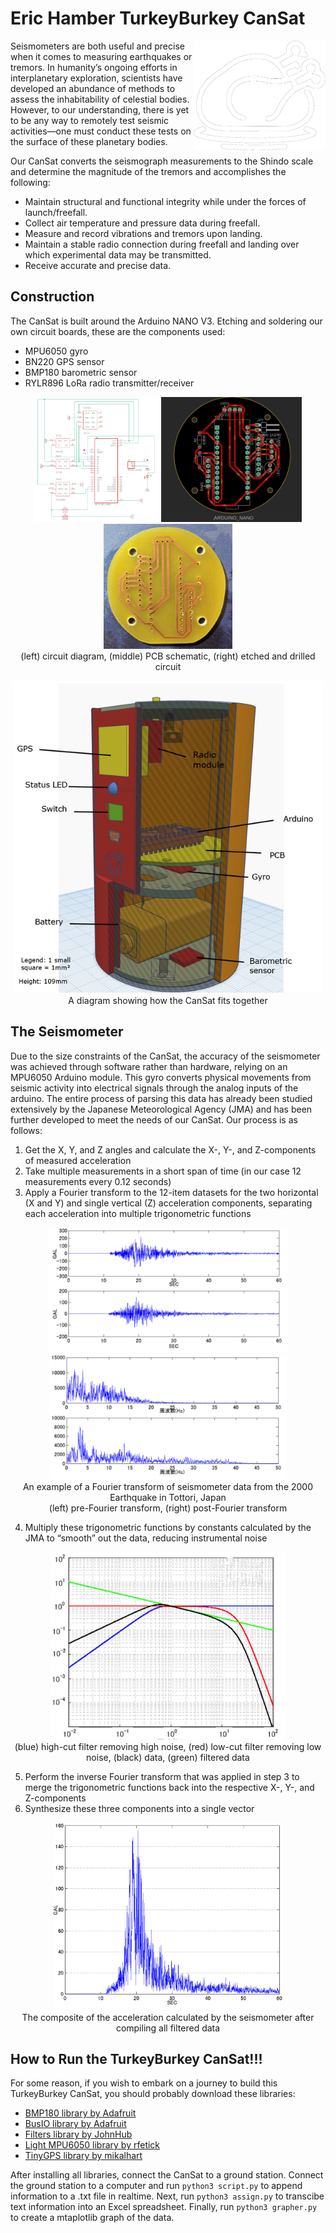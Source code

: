 # Eric Hamber TurkeyBurkey CanSat

<img src="/images/turk.png" align="right" 
  alt="TurkeyBurkey Logo" height="175">
  
Seismometers are both useful and precise when it comes to measuring earthquakes or tremors. In humanity’s ongoing efforts in interplanetary exploration, scientists have developed an abundance of methods to assess the inhabitability of celestial bodies. However, to our understanding, there is yet to be any way to remotely test seismic activities—one must conduct these tests on the surface of these planetary bodies.

Our CanSat converts the seismograph measurements to the Shindo scale and determine the magnitude of the tremors and accomplishes the following:

* Maintain structural and functional integrity while under the forces of launch/freefall.
* Collect air temperature and pressure data during freefall.
* Measure and record vibrations and tremors upon landing.
* Maintain a stable radio connection during freefall and landing over which experimental data may be transmitted.
* Receive accurate and precise data.

## Construction
The CanSat is built around the Arduino NANO V3. Etching and soldering our own circuit boards, these are the components used:
* MPU6050 gyro
* BN220 GPS sensor
* BMP180 barometric sensor
* RYLR896 LoRa radio transmitter/receiver

<p align="center">
  <img src="/images/pcb.png" height="200"/>
  <img src="/images/pcbdiagram.png" height="200"/>
  <img src="/images/pcbetched.jpg" height="200"/> <br>
  (left) circuit diagram, (middle) PCB schematic, (right) etched and drilled circuit
</p>

<p align="center">
  <img src="/images/cansat.png" height="500"/> <br>
  A diagram showing how the CanSat fits together
</p>

## The Seismometer
Due to the size constraints of the CanSat, the accuracy of the seismometer was achieved through software rather than hardware, relying on an MPU6050 Arduino module. This gyro converts physical movements from seismic activity into electrical signals through the analog inputs of the arduino. The entire process of parsing this data has already been studied extensively by the Japanese Meteorological Agency (JMA) and has been further developed to meet the needs of our CanSat. Our process is as follows:

1.  Get the X, Y, and Z angles and calculate the X-, Y-, and Z-components of measured acceleration
2.  Take multiple measurements in a short span of time (in our case 12 measurements every 0.12 seconds)
3.  Apply a Fourier transform to the 12-item datasets for the two horizontal (X and Y) and single vertical (Z) acceleration components, separating each acceleration into multiple trigonometric functions

<p align="center">
  <img src="/images/prefourier.png" height="200"/>
  <img src="/images/postfourier.png" height="200"/> <br>
  An example of a Fourier transform of seismometer data from the 2000 Earthquake in Tottori, Japan <br>
  (left) pre-Fourier transform, (right) post-Fourier transform
</p>

4.  Multiply these trigonometric functions by constants calculated by the JMA to “smooth” out the data, reducing instrumental noise

<p align="center">
  <img src="images/filters.png" height="300"/> <br>
  (blue) high-cut filter removing high noise, (red) low-cut filter removing low noise, (black) data, (green) filtered data
</p>

5.  Perform the inverse Fourier transform that was applied in step 3 to merge the trigonometric functions back into the respective X-, Y-, and Z-components
6.  Synthesize these three components into a single vector

<p align="center">
  <img src="images/composite.PNG" height="300"/> <br>
  The composite of the acceleration calculated by the seismometer after compiling all filtered data
</p>

## How to Run the TurkeyBurkey CanSat!!!
For some reason, if you wish to embark on a journey to build this TurkeyBurkey CanSat, you should probably download these libraries:
* [BMP180 library by Adafruit](https://github.com/adafruit/Adafruit-BMP085-Library)
* [BusIO library by Adafruit](https://github.com/adafruit/Adafruit_BusIO)
* [Filters library by JohnHub](https://github.com/JonHub/Filters)
* [Light MPU6050 library by rfetick](https://github.com/rfetick/MPU6050_light)
* [TinyGPS library by mikalhart](https://github.com/mikalhart/TinyGPSPlus)

After installing all libraries, connect the CanSat to a ground station. Connect the ground station to a computer and run `python3 script.py` to append information to a .txt file in realtime. Next, run `python3 assign.py` to transcibe text information into an Excel spreadsheet. Finally, run `python3 grapher.py` to create a mtaplotlib graph of the data.
